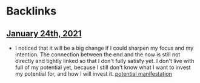 
# Backlinks
## [January 24th, 2021](<January 24th, 2021.md>)
- I noticed that it will be a big change if I could sharpen my focus and my intention. The connection between the end and the now is still not directly and tightly linked so that I don't fully satisfy yet. I don't live with full of my potential yet, because I still don't know what I want to invest my potential for, and how I will invest it. [potential manifestation](<potential manifestation.md>)

